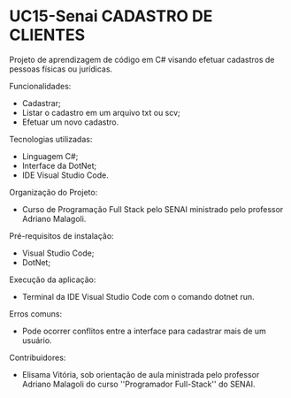 # UC15-Senai CADASTRO DE CLIENTES
Projeto de aprendizagem de código em C# visando efetuar cadastros de pessoas físicas ou jurídicas.

Funcionalidades:
- Cadastrar;
- Listar o cadastro em um arquivo txt ou scv;
- Efetuar um novo cadastro.

Tecnologias utilizadas: 
- Linguagem C#;
- Interface da DotNet;
- IDE Visual Studio Code.

Organização do Projeto:
- Curso de Programação Full Stack pelo SENAI ministrado pelo professor Adriano Malagoli.

Pré-requisitos de instalação:
- Visual Studio Code;
- DotNet;

Execução da aplicação:
- Terminal da IDE Visual Studio Code com o comando dotnet run.

Erros comuns:
- Pode ocorrer conflitos entre a interface para cadastrar mais de um usuário.

Contribuidores:
- Elisama Vitória, sob orientação de aula ministrada pelo professor Adriano Malagoli do curso ''Programador Full-Stack'' do SENAI.
